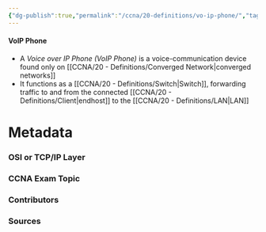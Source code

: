 ```yaml
---
{"dg-publish":true,"permalink":"/ccna/20-definitions/vo-ip-phone/","tags":["defs_ccna"],"created":"2023-11-13T08:32:11.162-08:00","updated":"2023-11-13T08:36:13.307-08:00"}
---
```


#### VoIP Phone
- A *Voice over IP Phone (VoIP Phone)* is a voice-communication device found only on [[CCNA/20 - Definitions/Converged Network\|converged networks]]
- It functions as a [[CCNA/20 - Definitions/Switch\|Switch]], forwarding traffic to and from the connected [[CCNA/20 - Definitions/Client\|endhost]] to the [[CCNA/20 - Definitions/LAN\|LAN]]







# Metadata
### OSI or TCP/IP Layer

### CCNA Exam Topic

### Contributors

### Sources

